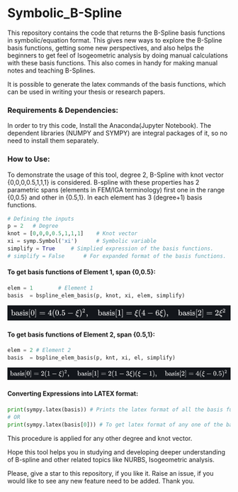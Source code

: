 # Symbolic_B-Spline
This repository contains the code that returns the B-Spline basis functions in symbolic/equation format. This gives new ways to explore the B-Spline basis functions,  getting some new perspectives, and also helps the beginners to get feel of Isogeometric analysis by doing manual calculations with these basis functions. This also comes in handy for making manual notes and teaching B-Splines. 

It is possible to generate the latex commands of the basis functions, which can be used in writing your thesis or research papers.

### Requirements & Dependencies:

In order to try this code, Install the Anaconda(Jupyter Notebook). The dependent libraries (NUMPY and SYMPY) are integral packages of it, so no need to install them separately.

### How to Use:

To demonstrate the usage of this tool, degree 2, B-Spline with knot vector {0,0,0,0.5,1,1,1} is considered. B-spline with these properties has 2 parametric spans (elements in FEM/IGA terminology) first one in the range {0,0.5} and other in {0.5,1}. In each element has 3 (degree+1) basis functions.

```python
# Defining the inputs
p = 2	# Degree
knot = [0,0,0,0.5,1,1,1]	# Knot vector
xi = symp.Symbol('xi')		# Symbolic variable
simplify = True		# Simplied expression of the basis functions.
# simplify = False		# For expanded format of the basis functions.
```

#### To get basis functions of Element 1, span {0,0.5}:

```python
elem = 1		# Element 1
basis  = bspline_elem_basis(p, knot, xi, elem, simplify)
```

![elem1](README/elem1.PNG)

#### To get basis functions of Element 2, span {0.5,1}: 

```python
elem = 2 # Element 2
basis  = bspline_elem_basis(p, knt, xi, el, simplify)  
```

![elem2](README/elem2.PNG)

#### Converting Expressions into LATEX format:

```python
print(sympy.latex(basis)) # Prints the latex format of all the basis functions.
# OR
print(sympy.latex(basis[0])) # To get latex format of any one of the basis function.
```

This procedure is applied for any other degree and knot vector. 

Hope this tool helps you in studying and developing deeper understanding of B-spline and other related topics like NURBS, Isogeometric analysis. 

Please, give a star to this repository, if you like it. Raise an issue, if you would like to see any new feature need to be added. Thank you. 

